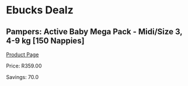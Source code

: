
# Ebucks Dealz
## Pampers: Active Baby Mega Pack - Midi/Size 3, 4-9 kg [150 Nappies]
[Product Page](https://www.ebucks.com/web/shop/productSelected.do?prodId=282369332&catId=375509364)

Price: R359.00

Savings: 70.0


	